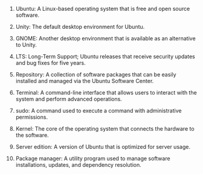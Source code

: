 1. Ubuntu: A Linux-based operating system that is free and open source software.

2. Unity: The default desktop environment for Ubuntu.

3. GNOME: Another desktop environment that is available as an alternative to Unity.

4. LTS: Long-Term Support; Ubuntu releases that receive security updates and bug fixes for five years.

5. Repository: A collection of software packages that can be easily installed and managed via the Ubuntu Software Center.

6. Terminal: A command-line interface that allows users to interact with the system and perform advanced operations.

7. sudo: A command used to execute a command with administrative permissions.

8. Kernel: The core of the operating system that connects the hardware to the software.

9. Server edition: A version of Ubuntu that is optimized for server usage.

10. Package manager: A utility program used to manage software installations, updates, and dependency resolution.
